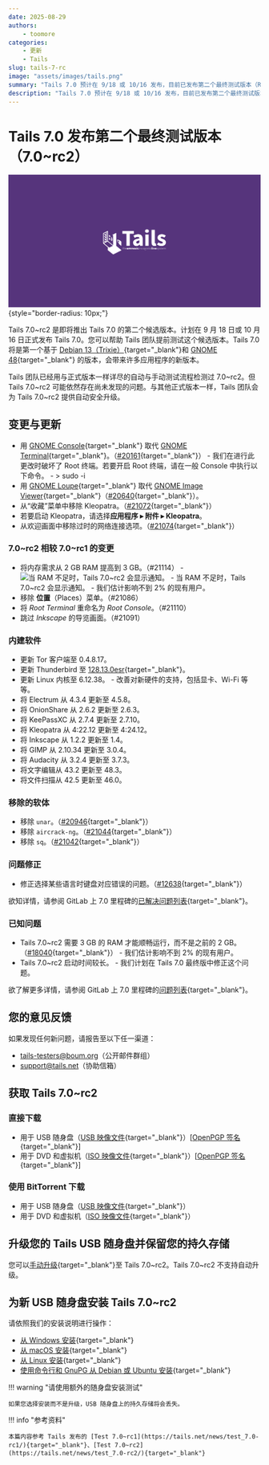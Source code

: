 ```yaml
---
date: 2025-08-29
authors:
    - toomore
categories:
    - 更新
    - Tails
slug: tails-7-rc
image: "assets/images/tails.png"
summary: "Tails 7.0 预计在 9/18 或 10/16 发布，目前已发布第二个最终测试版本（RC），邀请大家协助测试"
description: "Tails 7.0 预计在 9/18 或 10/16 发布，目前已发布第二个最终测试版本（RC），邀请大家协助测试"
---
```


# Tails 7.0 发布第二个最终测试版本（7.0~rc2）

![Tails](./assets/images/tails.png){style="border-radius: 10px;"}

Tails 7.0~rc2 是即将推出 Tails 7.0 的第二个候选版本。计划在 9 月 18 日或 10 月 16 日正式发布 Tails 7.0。您可以帮助 Tails 团队提前测试这个候选版本。Tails 7.0 将是第一个基于 [Debian 13（Trixie）](https://www.debian.org/releases/trixie/release-notes/){target="_blank"}和 [GNOME 48](https://release.gnome.org/48/){target="_blank"} 的版本，会带来许多应用程序的新版本。

Tails 团队已经用与正式版本一样详尽的自动与手动测试流程检测过 7.0~rc2。但 Tails 7.0~rc2 可能依然存在尚未发现的问题。与其他正式版本一样，Tails 团队会为 Tails 7.0~rc2 提供自动安全升级。

<!--more-->

## 变更与更新

- 用 [GNOME Console](https://apps.gnome.org/Console/){target="_blank"} 取代 [GNOME Terminal](https://gitlab.gnome.org/GNOME/gnome-terminal){target="_blank"}。（[#20161](https://gitlab.tails.boum.org/tails/tails/-/issues/20161){target="_blank"}）
      - 我们在进行此更改时破坏了 Root 终端。若要开启 Root 终端，请在一般 Console 中执行以下命令。
      - > sudo -i
- 用 [GNOME Loupe](https://apps.gnome.org/Loupe/){target="_blank"} 取代 [GNOME Image Viewer](https://wiki.gnome.org/Apps/EyeOfGnome){target="_blank"}（[#20640](https://gitlab.tails.boum.org/tails/tails/-/issues/20640){target="_blank"}）。
- 从“收藏”菜单中移除 Kleopatra。（[#21072](https://gitlab.tails.boum.org/tails/tails/-/issues/21072){target="_blank"}）
- 若要启动 Kleopatra，请选择****应用程序 ▸ 附件 ▸ Kleopatra****。
- 从欢迎画面中移除过时的网络连接选项。（[#21074](https://gitlab.tails.boum.org/tails/tails/-/issues/21074){target="_blank"}）

### 7.0~rc2 相较 7.0~rc1 的变更

- 将内存需求从 2 GB RAM 提高到 3 GB。（#21114）
      - ![当 RAM 不足时，Tails 7.0~rc2 会显示通知。](https://tails.net/news/test_7.0-rc2/ram.png)
      - 当 RAM 不足时，Tails 7.0~rc2 会显示通知。
      - 我们估计影响不到 2% 的现有用户。
- 移除 **位置**（Places）菜单。（#21086）
- 将 _Root Terminal_ 重命名为 _Root Console_。（#21110）
- 跳过 _Inkscape_ 的导览画面。（#21091）

### 内建软件

- 更新 Tor 客户端至 0.4.8.17。
- 更新 Thunderbird 至 [128.13.0esr](https://www.thunderbird.net/en-US/thunderbird/128.13.0esr/releasenotes/){target="_blank"}。
- 更新 Linux 内核至 6.12.38。
      - 改善对新硬件的支持，包括显卡、Wi-Fi 等等。
- 将 Electrum 从 4.3.4 更新至 4.5.8。
- 将 OnionShare 从 2.6.2 更新至 2.6.3。
- 将 KeePassXC 从 2.7.4 更新至 2.7.10。
- 将 Kleopatra 从 4:22.12 更新至 4:24.12。
- 将 Inkscape 从 1.2.2 更新至 1.4。
- 将 GIMP 从 2.10.34 更新至 3.0.4。
- 将 Audacity 从 3.2.4 更新至 3.7.3。
- 将文字编辑从 43.2 更新至 48.3。
- 将文件扫描从 42.5 更新至 46.0。

### 移除的软体

- 移除 `unar`。（[#20946](https://gitlab.tails.boum.org/tails/tails/-/issues/20946){target="_blank"}）
- 移除 `aircrack-ng`。（[#21044](https://gitlab.tails.boum.org/tails/tails/-/issues/21044){target="_blank"}）
- 移除 `sq`。（[#21042](https://gitlab.tails.boum.org/tails/tails/-/issues/21042){target="_blank"}）

### 问题修正

- 修正选择某些语言时键盘对应错误的问题。（[#12638](https://gitlab.tails.boum.org/tails/tails/-/issues/12638){target="_blank"}）

欲知详情，请参阅 GitLab 上 7.0 里程碑的[已解决问题列表](https://gitlab.tails.boum.org/tails/tails/-/issues/?milestone_title=Tails_7.0&state=closed){target="_blank"}。

### 已知问题

- Tails 7.0~rc2 需要 3 GB 的 RAM 才能顺畅运行，而不是之前的 2 GB。（[#18040](https://gitlab.tails.boum.org/tails/tails/-/issues/18040){target="_blank"}）
      - 我们估计影响不到 2% 的现有用户。
- Tails 7.0~rc2 启动时间较长。
      - 我们计划在 Tails 7.0 最终版中修正这个问题。

欲了解更多详情，请参阅 GitLab 上 7.0 里程碑的[问题列表](https://gitlab.tails.boum.org/groups/tails/-/milestones/144#tab-issues){target="_blank"}。

## 您的意见反馈

如果发现任何新问题，请报告至以下任一渠道：

- <tails-testers@boum.org>（公开邮件群组）
- <support@tails.net>（协助信箱）

## 获取 Tails 7.0~rc2

### 直接下载

- 用于 USB 随身盘（[USB 映像文件](https://download.tails.net/tails/alpha/tails-amd64-7.0~rc2/tails-amd64-7.0~rc2.img){target="_blank"}）[[OpenPGP 签名](https://tails.net/torrents/files/tails-amd64-7.0~rc2.img.sig){target="_blank"}]
- 用于 DVD 和虚拟机（[ISO 映像文件](https://download.tails.net/tails/alpha/tails-amd64-7.0~rc2/tails-amd64-7.0~rc2.iso){target="_blank"}）[[OpenPGP 签名](https://tails.net/torrents/files/tails-amd64-7.0~rc2.iso.sig){target="_blank"}]

### 使用 BitTorrent 下载

- 用于 USB 随身盘（[USB 映像文件](https://tails.net/torrents/files/tails-amd64-7.0~rc2.img.torrent){target="_blank"}）
- 用于 DVD 和虚拟机（[ISO 映像文件](https://tails.net/torrents/files/tails-amd64-7.0~rc2.iso.torrent){target="_blank"}）

## 升级您的 Tails USB 随身盘并保留您的持久存储

您可以[手动升级](https://tails.net/doc/upgrade/index.en.html#manual){target="_blank"}至 Tails 7.0~rc2。Tails 7.0~rc2 不支持自动升级。

## 为新 USB 随身盘安装 Tails 7.0~rc2

请依照我们的安装说明进行操作：

- [从 Windows 安装](https://tails.net/install/windows/index.en.html){target="_blank"}
- [从 macOS 安装](https://tails.net/install/mac/index.en.html){target="_blank"}
- [从 Linux 安装](https://tails.net/install/linux/index.en.html){target="_blank"}
- [使用命令行和 GnuPG 从 Debian 或 Ubuntu 安装](https://tails.net/install/expert/index.en.html){target="_blank"}

!!! warning "请使用额外的随身盘安装测试"

    如果您选择安装而不是升级，USB 随身盘上的持久存储将会丢失。

!!! info "参考资料"

    本篇内容参考 Tails 发布的 [Test 7.0~rc1](https://tails.net/news/test_7.0-rc1/){target="_blank"}、[Test 7.0~rc2](https://tails.net/news/test_7.0-rc2/){target="_blank"}
